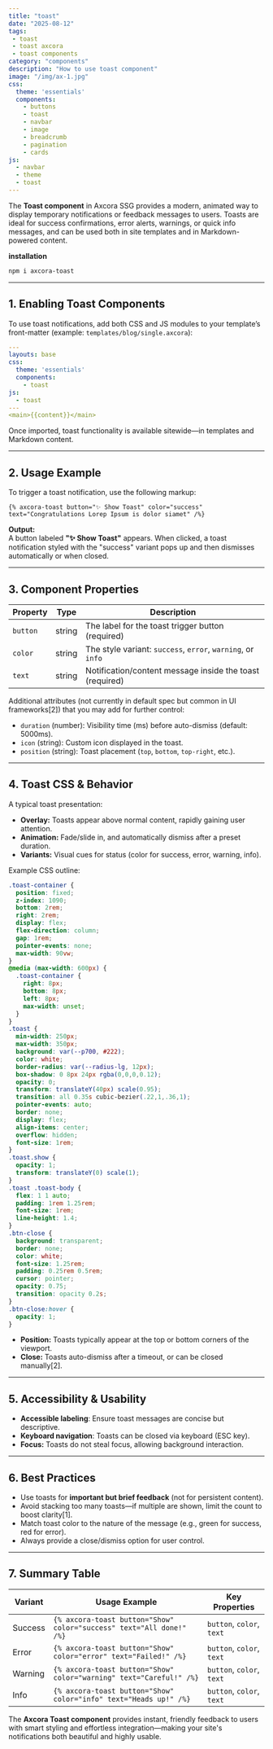 ```yaml
---
title: "toast"
date: "2025-08-12"
tags: 
 - toast
 - toast axcora
 - toast components
category: "components"
description: "How to use toast component"
image: "/img/ax-1.jpg"
css:
  theme: 'essentials'
  components:
    - buttons
    - toast
    - navbar
    - image
    - breadcrumb
    - pagination
    - cards
js:
  - navbar
  - theme
  - toast
---
```

The **Toast component** in Axcora SSG provides a modern, animated way to display temporary notifications or feedback messages to users. Toasts are ideal for success confirmations, error alerts, warnings, or quick info messages, and can be used both in site templates and in Markdown-powered content.

**installation**

```bash
npm i axcora-toast
```

---

## 1. Enabling Toast Components

To use toast notifications, add both CSS and JS modules to your template’s front-matter (example: `templates/blog/single.axcora`):

```yaml
---
layouts: base
css:
  theme: 'essentials'
  components:
    - toast
js:
  - toast
---
<main>{{content}}</main>
```

Once imported, toast functionality is available sitewide—in templates and Markdown content.

---

## 2. Usage Example

To trigger a toast notification, use the following markup:

```text
{% axcora-toast button="✨ Show Toast" color="success" text="Congratulations Lorep Ipsum is dolor siamet" /%}
```

**Output:**  
A button labeled **"✨ Show Toast"** appears. When clicked, a toast notification styled with the "success" variant pops up and then dismisses automatically or when closed.

---

## 3. Component Properties

| Property  | Type   | Description                                                     |
|-----------|--------|-----------------------------------------------------------------|
| `button`  | string | The label for the toast trigger button (required)               |
| `color`   | string | The style variant: `success`, `error`, `warning`, or `info`     |
| `text`    | string | Notification/content message inside the toast (required)         |

Additional attributes (not currently in default spec but common in UI frameworks[2]) that you may add for further control:

- `duration` (number): Visibility time (ms) before auto-dismiss (default: 5000ms).
- `icon` (string): Custom icon displayed in the toast.
- `position` (string): Toast placement (`top`, `bottom`, `top-right`, etc.).

---

## 4. Toast CSS & Behavior

A typical toast presentation:

- **Overlay:** Toasts appear above normal content, rapidly gaining user attention.
- **Animation:** Fade/slide in, and automatically dismiss after a preset duration.
- **Variants:** Visual cues for status (color for success, error, warning, info).

Example CSS outline:

```css
.toast-container {
  position: fixed;
  z-index: 1090;
  bottom: 2rem;
  right: 2rem;
  display: flex;
  flex-direction: column;
  gap: 1rem;
  pointer-events: none;
  max-width: 90vw;
}
@media (max-width: 600px) {
  .toast-container {
    right: 8px;
    bottom: 8px;
    left: 8px;
    max-width: unset;
  }
}
.toast {
  min-width: 250px;
  max-width: 350px;
  background: var(--p700, #222);
  color: white;
  border-radius: var(--radius-lg, 12px);
  box-shadow: 0 8px 24px rgba(0,0,0,0.12);
  opacity: 0;
  transform: translateY(40px) scale(0.95);
  transition: all 0.35s cubic-bezier(.22,1,.36,1);
  pointer-events: auto;
  border: none;
  display: flex;
  align-items: center;
  overflow: hidden;
  font-size: 1rem;
}
.toast.show {
  opacity: 1;
  transform: translateY(0) scale(1);
}
.toast .toast-body {
  flex: 1 1 auto;
  padding: 1rem 1.25rem;
  font-size: 1rem;
  line-height: 1.4;
}
.btn-close {
  background: transparent;
  border: none;
  color: white;
  font-size: 1.25rem;
  padding: 0.25rem 0.5rem;
  cursor: pointer;
  opacity: 0.75;
  transition: opacity 0.2s;
}
.btn-close:hover {
  opacity: 1;
}
```

- **Position:** Toasts typically appear at the top or bottom corners of the viewport.
- **Close:** Toasts auto-dismiss after a timeout, or can be closed manually[2].

---

## 5. Accessibility & Usability

- **Accessible labeling**: Ensure toast messages are concise but descriptive.
- **Keyboard navigation**: Toasts can be closed via keyboard (ESC key).
- **Focus:** Toasts do not steal focus, allowing background interaction.

---

## 6. Best Practices

- Use toasts for **important but brief feedback** (not for persistent content).
- Avoid stacking too many toasts—if multiple are shown, limit the count to boost clarity[1].
- Match toast color to the nature of the message (e.g., green for success, red for error).
- Always provide a close/dismiss option for user control.

---

## 7. Summary Table

| Variant    | Usage Example                                                         | Key Properties              |
|------------|----------------------------------------------------------------------|----------------------------|
| Success    | `{% axcora-toast button="Show" color="success" text="All done!" /%}` | `button`, `color`, `text`  |
| Error      | `{% axcora-toast button="Show" color="error" text="Failed!" /%}`     | `button`, `color`, `text`  |
| Warning    | `{% axcora-toast button="Show" color="warning" text="Careful!" /%}`  | `button`, `color`, `text`  |
| Info       | `{% axcora-toast button="Show" color="info" text="Heads up!" /%}`    | `button`, `color`, `text`  |

The **Axcora Toast component** provides instant, friendly feedback to users with smart styling and effortless integration—making your site's notifications both beautiful and highly usable.